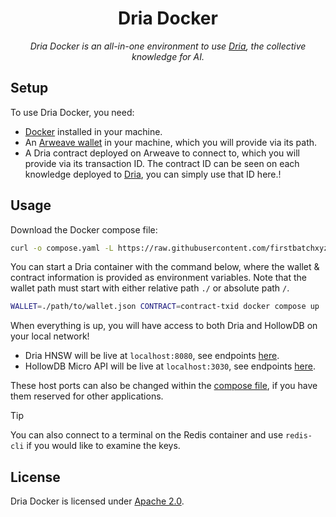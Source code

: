 <p align="center">
  <h1 align="center">
    Dria Docker
  </h1>
  <p align="center">
    <i>Dria Docker is an all-in-one environment to use <a href="https://dria.co/" target="_blank">Dria</a>, the collective knowledge for AI.</i>
  </p>
</p>

## Setup

To use Dria Docker, you need:

- [Docker](https://www.docker.com/) installed in your machine.
- An [Arweave wallet](https://arweave.app/welcome) in your machine, which you will provide via its path.
- A Dria contract deployed on Arweave to connect to, which you will provide via its transaction ID. The contract ID can be seen on each knowledge deployed to [Dria](https://dria.co/), you can simply use that ID here.!

## Usage

Download the Docker compose file:

```sh
curl -o compose.yaml -L https://raw.githubusercontent.com/firstbatchxyz/dria-docker/master/compose.yaml
```

You can start a Dria container with the command below, where the wallet & contract information is provided as environment variables. Note that the wallet path must start with either relative path `./` or absolute path `/`.

```sh
WALLET=./path/to/wallet.json CONTRACT=contract-txid docker compose up
```

When everything is up, you will have access to both Dria and HollowDB on your local network!

- Dria HNSW will be live at `localhost:8080`, see endpoints [here](./dria_hnsw/README.md#endpoints).
- HollowDB Micro API will be live at `localhost:3030`, see endpoints [here](./micro_api/README.md#endpoints).

These host ports can also be changed within the [compose file](./compose.yaml), if you have them reserved for other applications.

> [!TIP]
>
> You can also connect to a terminal on the Redis container and use `redis-cli` if you would like to examine the keys.

## License

Dria Docker is licensed under [Apache 2.0](./LICENSE).
